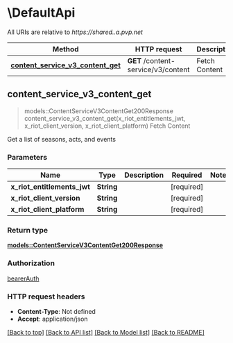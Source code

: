 # \DefaultApi

All URIs are relative to *https://shared..a.pvp.net*

Method | HTTP request | Description
------------- | ------------- | -------------
[**content_service_v3_content_get**](DefaultApi.md#content_service_v3_content_get) | **GET** /content-service/v3/content | Fetch Content



## content_service_v3_content_get

> models::ContentServiceV3ContentGet200Response content_service_v3_content_get(x_riot_entitlements_jwt, x_riot_client_version, x_riot_client_platform)
Fetch Content

Get a list of seasons, acts, and events

### Parameters


Name | Type | Description  | Required | Notes
------------- | ------------- | ------------- | ------------- | -------------
**x_riot_entitlements_jwt** | **String** |  | [required] |
**x_riot_client_version** | **String** |  | [required] |
**x_riot_client_platform** | **String** |  | [required] |

### Return type

[**models::ContentServiceV3ContentGet200Response**](_content_service_v3_content_get_200_response.md)

### Authorization

[bearerAuth](../README.md#bearerAuth)

### HTTP request headers

- **Content-Type**: Not defined
- **Accept**: application/json

[[Back to top]](#) [[Back to API list]](../README.md#documentation-for-api-endpoints) [[Back to Model list]](../README.md#documentation-for-models) [[Back to README]](../README.md)

